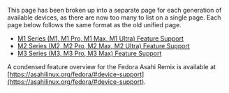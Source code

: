 This page has been broken up into a separate page for each generation of available devices, as there are now too many to list on a single
page. Each page below follows the same format as the old unified page.

- [M1 Series (M1, M1 Pro, M1 Max, M1 Ultra) Feature Support](M1-Series-Feature-Support.md)
- [M2 Series (M2, M2 Pro, M2 Max, M2 Ultra) Feature Support](M2-Series-Feature-Support.md)
- [M3 Series (M3, M3 Pro, M3 Max) Feature Support](M3-Series-Feature-Support.md)

A condensed feature overview for the Fedora Asahi Remix is available at [https://asahilinux.org/fedora/#device-support](https://asahilinux.org/fedora/#device-support).
